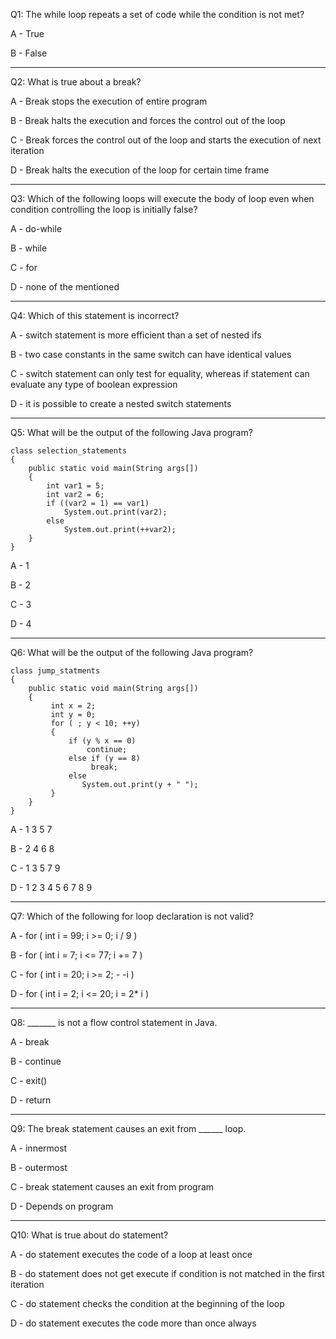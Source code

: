 Q1: The while loop repeats a set of code while the condition is not met?

A - True

B - False

---

Q2: What is true about a break?

A - Break stops the execution of entire program

B - Break halts the execution and forces the control out of the loop

C - Break forces the control out of the loop and starts the execution of next iteration

D - Break halts the execution of the loop for certain time frame

---

Q3: Which of the following loops will execute the body of loop even when condition controlling the loop is initially false?

A - do-while

B - while

C - for

D - none of the mentioned

---

Q4: Which of this statement is incorrect?

A - switch statement is more efficient than a set of nested ifs

B - two case constants in the same switch can have identical values

C - switch statement can only test for equality, whereas if statement can evaluate any type of boolean expression

D - it is possible to create a nested switch statements

---

Q5: What will be the output of the following Java program?

```
class selection_statements 
{
    public static void main(String args[])
    {
        int var1 = 5; 
        int var2 = 6;
        if ((var2 = 1) == var1)
            System.out.print(var2);
        else 
            System.out.print(++var2);
    } 
}
```

A - 1

B - 2

C - 3

D - 4

---

Q6: What will be the output of the following Java program?

```
class jump_statments 
{
    public static void main(String args[]) 
    {        
         int x = 2;
         int y = 0;
         for ( ; y < 10; ++y) 
         {
             if (y % x == 0) 
                 continue;  
             else if (y == 8)
                  break;
             else
                System.out.print(y + " ");
         }
    } 
}
```

A - 1 3 5 7 

B - 2 4 6 8 

C - 1 3 5 7 9 

D - 1 2 3 4 5 6 7 8 9 

---

Q7: Which of the following for loop declaration is not valid?

A - for ( int i = 99; i >= 0; i / 9 )

B - for ( int i = 7; i <= 77; i += 7 )

C - for ( int i = 20; i >= 2; - -i )

D - for ( int i = 2; i <= 20; i = 2* i )

---

Q8: _______ is not a flow control statement in Java.

A - break

B - continue

C - exit()

D - return

---

Q9: The break statement causes an exit from ______ loop.

A - innermost

B - outermost

C - break statement causes an exit from program

D - Depends on program

---

Q10: What is true about do statement?

A - do statement executes the code of a loop at least once 

B - do statement does not get execute if condition is not matched in the first iteration 

C - do statement checks the condition at the beginning of the loop 

D - do statement executes the code more than once always 
